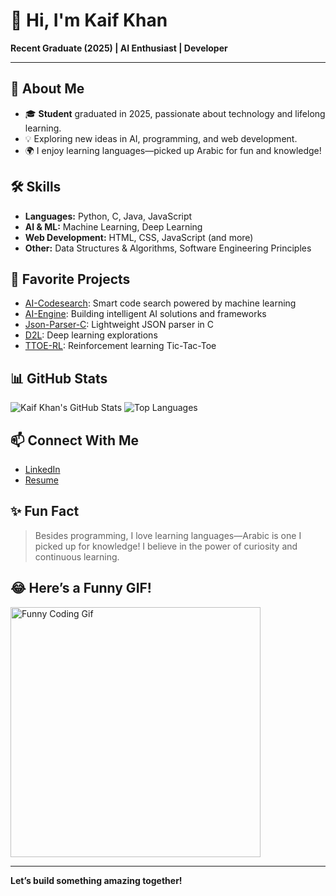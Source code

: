 # 👋 Hi, I'm Kaif Khan

**Recent Graduate (2025) | AI Enthusiast | Developer**

---

## 🚀 About Me

- 🎓 **Student** graduated in 2025, passionate about technology and lifelong learning.
- 💡 Exploring new ideas in AI, programming, and web development.
- 🌍 I enjoy learning languages—picked up Arabic for fun and knowledge!

## 🛠️ Skills

- **Languages:** Python, C, Java, JavaScript
- **AI & ML:** Machine Learning, Deep Learning
- **Web Development:** HTML, CSS, JavaScript (and more)
- **Other:** Data Structures & Algorithms, Software Engineering Principles

## 🌟 Favorite Projects

- [AI-Codesearch](https://github.com/kaifkh20/ai-codesearch): Smart code search powered by machine learning
- [AI-Engine](https://github.com/kaifkh20/ai-engine): Building intelligent AI solutions and frameworks
- [Json-Parser-C](https://github.com/kaifkh20/json-parser-c): Lightweight JSON parser in C
- [D2L](https://github.com/kaifkh20/d2l): Deep learning explorations
- [TTOE-RL](https://github.com/kaifkh20/ttoe-rl): Reinforcement learning Tic-Tac-Toe

## 📊 GitHub Stats

![Kaif Khan's GitHub Stats](https://github-readme-stats.vercel.app/api?username=kaifkh20&show_icons=true&hide_title=true&theme=radical)
![Top Languages](https://github-readme-stats.vercel.app/api/top-langs/?username=kaifkh20&layout=compact&theme=radical)

## 📫 Connect With Me

- [LinkedIn](https://www.linkedin.com/in/kaif-khan-87277724b)
- [Resume](https://drive.google.com/file/d/1riZMiJxA9fluGOdFs84N0EnY0h0kSTFI/view)

## ✨ Fun Fact

> Besides programming, I love learning languages—Arabic is one I picked up for knowledge! I believe in the power of curiosity and continuous learning.

## 😂 Here’s a Funny GIF!

<img src="https://media.giphy.com/media/3o7aD2saalBwwftBIY/giphy.gif" width="400" alt="Funny Coding Gif" />

---

**Let’s build something amazing together!**

